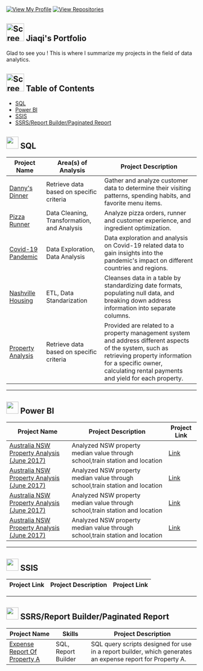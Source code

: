 [![View My Profile](https://img.shields.io/badge/View-My_Profile-green?logo=GitHub)](https://github.com/jiaqiyu1)
[![View Repositories](https://img.shields.io/badge/View-My_Repositories-blue?logo=GitHub)](https://github.com/jiaqiyu1?tab=repositories)



##  <img width="47" alt="Screen Shot 2023-05-12 at 2 48 50 PM" src="https://github.com/jiaqiyu1/Portfolio_Guide/assets/84236678/26d13e65-3ee9-4c22-9e1f-0a632ac33ffb"> Jiaqi's Portfolio

Glad to see you ! This is where I summarize my projects in the field of data analytics. 

## <img width="47" alt="Screen Shot 2023-05-12 at 2 48 50 PM" src="https://github.com/jiaqiyu1/Portfolio_Guide/assets/84236678/83415bca-bada-4b06-a18b-329f15811c2f">  Table of Contents

- [SQL](#sql)
- [Power BI](#power-bi)
- [SSIS](#ssis)
- [SSRS/Report Builder/Paginated Report](#ssrsreport-builderpaginated-report)


## <img src="https://github.com/jiaqiyu1/Portfolio_Guide/assets/84236678/d7d008f5-c521-4e3a-9221-73d59bd53d05" width="32" height="32"> SQL


| Project Name | Area(s) of Analysis | Project Description | 
|---|---|---|
|[Danny's Dinner](https://github.com/jiaqiyu1/SQL_CaseStudy_DannyMa/tree/main/CaseStudy1_Danny's%20Dinner) | Retrieve data based on specific criteria  | Gather and analyze customer data to determine their visiting patterns, spending habits, and favorite menu items.  | 
|[Pizza Runner](https://github.com/jiaqiyu1/SQL_CaseStudy_DannyMa/tree/main/CaseStudy2_PizzaRunner) |Data Cleaning, Transformation, and Analysis | Analyze pizza orders, runner and customer experience, and ingredient optimization.  | 
|[Covid-19 Pandemic](https://github.com/jiaqiyu1/PortfolioProject/tree/main/Covid-19%20Pandemic) |Data Exploration, Data Analysis |Data exploration and analysis on Covid-19 related data to gain insights into the pandemic's impact on different countries and regions.  | 
|[Nashville Housing](https://github.com/jiaqiyu1/PortfolioProject/tree/main/Nashville%20Housing) |ETL, Data Standarization |Cleanses data in a table by standardizing date formats, populating null data, and breaking down address information into separate columns. | 
|[Property Analysis](https://github.com/jiaqiyu1/Property_Analysis/tree/main/SQL) |Retrieve data based on specific criteria |Provided are related to a property management system and address different aspects of the system, such as retrieving property information for a specific owner, calculating rental payments and yield for each property.| 


***

## <img src ="https://github.com/jiaqiyu1/Portfolio_Guide/assets/84236678/16a404c5-d9e4-428e-b2c8-ee1203c51e39" width="32" height="32"> Power BI

| Project Name |  Project Description |Project Link |
|---|---|---|
|[Australia NSW Property Analysis (June 2017)](https://github.com/jiaqiyu1/Property_Analysis/tree/main/Power%20BI) |Analyzed NSW property median value through school,train station and location  |[Link](https://app.powerbi.com/view?r=eyJrIjoiNjQ1MDRkMmQtNjQ2ZS00NTY1LTlkYWUtOWI1YjFmZjYxZTI3IiwidCI6ImU0ZjJiMDU3LWQ5YTQtNDljZi1hZjE1LTlmY2FhZmY5NjNhNyIsImMiOjEwfQ%3D%3D)|  
|[Australia NSW Property Analysis (June 2017)](https://github.com/jiaqiyu1/Property_Analysis/tree/main/Power%20BI) |Analyzed NSW property median value through school,train station and location  |[Link](https://app.powerbi.com/view?r=eyJrIjoiNjQ1MDRkMmQtNjQ2ZS00NTY1LTlkYWUtOWI1YjFmZjYxZTI3IiwidCI6ImU0ZjJiMDU3LWQ5YTQtNDljZi1hZjE1LTlmY2FhZmY5NjNhNyIsImMiOjEwfQ%3D%3D)|  
|[Australia NSW Property Analysis (June 2017)](https://github.com/jiaqiyu1/Property_Analysis/tree/main/Power%20BI) |Analyzed NSW property median value through school,train station and location  |[Link](https://app.powerbi.com/view?r=eyJrIjoiNjQ1MDRkMmQtNjQ2ZS00NTY1LTlkYWUtOWI1YjFmZjYxZTI3IiwidCI6ImU0ZjJiMDU3LWQ5YTQtNDljZi1hZjE1LTlmY2FhZmY5NjNhNyIsImMiOjEwfQ%3D%3D)|  
|[Australia NSW Property Analysis (June 2017)](https://github.com/jiaqiyu1/Property_Analysis/tree/main/Power%20BI) |Analyzed NSW property median value through school,train station and location  |[Link](https://app.powerbi.com/view?r=eyJrIjoiNjQ1MDRkMmQtNjQ2ZS00NTY1LTlkYWUtOWI1YjFmZjYxZTI3IiwidCI6ImU0ZjJiMDU3LWQ5YTQtNDljZi1hZjE1LTlmY2FhZmY5NjNhNyIsImMiOjEwfQ%3D%3D)|  

***

## <img src="https://github.com/jiaqiyu1/Portfolio_Guide/assets/84236678/b039d8f9-a4b4-45b2-bba0-bf06b8e8391b" width="32" height="32"> SSIS

| Project Link | Project Description | Project Link |
|---|---|---|


***

## <img src="https://github.com/jiaqiyu1/Portfolio_Guide/assets/84236678/c5ffdaf3-9ded-4e3c-8d10-15a8ff50e291" width="32" height="32"> SSRS/Report Builder/Paginated Report

| Project Name | Skills | Project Description | 
|---|---|---|
| [Expense Report Of Property A](https://github.com/jiaqiyu1/Property_Analysis/tree/main/SSRS_ReportBuilder_PaginatedReport) | SQL, Report Builder  |  SQL query scripts designed for use in a report builder, which generates an expense report for Property A.  | 

